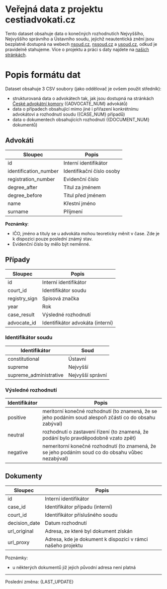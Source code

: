 # Veřejná data z projektu cestiadvokati.cz

Tento dataset obsahuje data o konečných rozhodnutích
Nejvyššího, Nejvyššího správního a Ústavního soudu, jejichž neautentická znění
jsou bezplatně dostupná na webech [nsoud.cz](http://nsoud.cz),
[nssoud.cz](http://nssoud.cz) a [usoud.cz](http://usoud.cz), odkud je
pravidelně stahujeme. Více o projektu a práci s daty najdete na [našich
stránkách](https://{HOST}/about).

# Popis formátu dat

Dataset obsahuje 3 CSV soubory (jako oddělovač je ovšem použit středník):

- strukturovaná data o advokátech tak, jak jsou dostupná na stránkách [České
  advokátní komory](http://www.cak.cz/) ({ADVOCATE_NUM} advokátů)
- data o případech obsahující mimo jiné i přiřazení konkrétnímu advokátovi
  a rozhodnutí soudu ({CASE_NUM} případů)
- data o dokumentech obsahujících rozhodnutí ({DOCUMENT_NUM} dokumentů)

## Advokáti

| Sloupec               | Popis                          |
|-----------------------|--------------------------------|
| id                    | Interní identifikátor          |
| identification_number | Identifikační číslo osoby      |
| registration_number   | Evidenční číslo                |
| degree_after          | Titul za jménem                |
| degree_before         | Titul před jménem              |
| name                  | Křestní jméno                  |
| surname               | Příjmení                       |

**Poznámky**:

- IČO, jméno a tituly se u advokáta mohou teoreticky měnit v čase. Zde je k
  dispozici pouze poslední známý stav.
- Evidenční číslo by mělo být neměnné.

## Případy

| Sloupec       | Popis                             |
|---------------|---------------------------------- |
| id            | Interní identifikátor             |
| court_id      | Identifikátor soudu               |
| registry_sign | Spisová značka                    |
| year          | Rok                               |
| case_result   | Výsledné rozhodnutí               |
| advocate_id   | Identifikátor advokáta (interní)  |

### Identifikátor soudu

| Identifikátor          | Soud             |
|------------------------|------------------|
| constitutional         | Ústavní          |
| supreme                | Nejvyšší         |
| supreme_administrative | Nejvyšší správní |


### Výsledné rozhodnutí

| Identifikátor | Popis                                                                                                  |
|---------------|--------------------------------------------------------------------------------------------------------|
| positive      | meritorní konečné rozhodnutí (to znamená, že se jeho podáním soud alespoň zčásti co do obsahu zabýval) |
| neutral       | rozhodnutí o zastavení řízení (to znamená, že podání bylo pravděpodobně vzato zpět)                    |
| negative      | nemeritorní konečné rozhodnutí (to znamená, že se jeho podáním soud co do obsahu vůbec nezabýval)      |

## Dokumenty

| Sloupec       | Popis                                                        |
|---------------|--------------------------------------------------------------|
| id            | Interní identifikátor                                        |
| case_id       | Identifikátor případu (interní)                              |
| court_id      | Identifikátor příslušného soudu                              |
| decision_date | Datum rozhodnutí                                             |
| url_original  | Adresa, ze které byl dokument získán                         |
| url_proxy     | Adresa, kde je dokument k dispozici v rámci našeho projektu  |

Poznámky:

- u některých dokumentů již jejich původní adresa není platná

 ---

 Poslední změna: {LAST_UPDATE}
